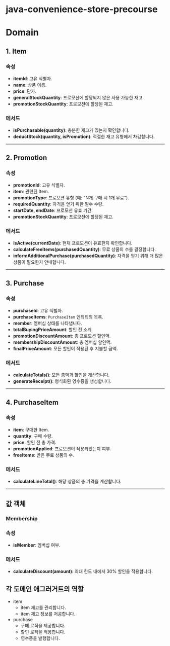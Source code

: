# java-convenience-store-precourse

# Domain

## 1. Item

### 속성
- **itemId**: 고유 식별자.
- **name**: 상품 이름.
- **price**: 단가.
- **generalStockQuantity**: 프로모션에 할당되지 않은 사용 가능한 재고.
- **promotionStockQuantity**: 프로모션에 할당된 재고.

### 메서드
- **isPurchasable(quantity)**: 충분한 재고가 있는지 확인합니다.
- **deductStock(quantity, isPromotion)**: 적절한 재고 유형에서 차감합니다.

---

## 2. Promotion

### 속성
- **promotionId**: 고유 식별자.
- **item**: 관련된 Item.
- **promotionType**: 프로모션 유형 (예: "N개 구매 시 1개 무료").
- **requiredQuantity**: 자격을 얻기 위한 필수 수량.
- **startDate, endDate**: 프로모션 유효 기간.
- **promotionStockQuantity**: 프로모션에 할당된 재고.

### 메서드
- **isActive(currentDate)**: 현재 프로모션이 유효한지 확인합니다.
- **calculateFreeItems(purchasedQuantity)**: 무료 상품의 수를 결정합니다.
- **informAdditionalPurchase(purchasedQuantity)**: 자격을 얻기 위해 더 많은 상품이 필요한지 안내합니다.

---

## 3. Purchase

### 속성
- **purchaseId**: 고유 식별자.
- **purchaseItems**: `PurchaseItem` 엔티티의 목록.
- **member**: 멤버십 상태를 나타냅니다.
- **totalBuyingPriceAmount**: 할인 전 소계.
- **promotionDiscountAmount**: 총 프로모션 할인액.
- **membershipDiscountAmount**: 총 멤버십 할인액.
- **finalPriceAmount**: 모든 할인이 적용된 후 지불할 금액.

### 메서드
- **calculateTotals()**: 모든 총액과 할인을 계산합니다.
- **generateReceipt()**: 형식화된 영수증을 생성합니다.

---

## 4. PurchaseItem

### 속성
- **item**: 구매한 Item.
- **quantity**: 구매 수량.
- **price**: 할인 전 총 가격.
- **promotionApplied**: 프로모션이 적용되었는지 여부.
- **freeItems**: 받은 무료 상품의 수.

### 메서드
- **calculateLineTotal()**: 해당 상품의 총 가격을 계산합니다.

---

## 값 객체

### Membership

### 속성
- **isMember**: 멤버십 여부.

### 메서드
- **calculateDiscount(amount)**: 최대 한도 내에서 30% 할인을 적용합니다.

## 각 도메인 애그러거트의 역할

- item
    - item 재고를 관리합니다.
    - item 재고 정보를 저공합니다.
- purchase
    - 구매 로직을 제공합니다.
    - 할인 로직을 적용합니다.
    - 영수증을 발행합니다.